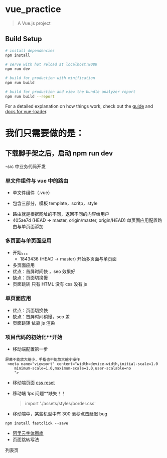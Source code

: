 # vue_practice

> A Vue.js project

## Build Setup

```bash
# install dependencies
npm install

# serve with hot reload at localhost:8080
npm run dev

# build for production with minification
npm run build

# build for production and view the bundle analyzer report
npm run build --report
```

For a detailed explanation on how things work, check out the [guide](http://vuejs-templates.github.io/webpack/) and [docs for vue-loader](http://vuejs.github.io/vue-loader).

# 我们只需要做的是：

## 下载脚手架之后，启动 npm run dev

-src 中业务代码开发

### 单文件组件与 vue 中的路由

- 单文件组件（.vue）

* 包含三部分，模板 template，scritp，style

- 路由就是根据网址的不同，返回不同的内容给用户
- 405ae7d (HEAD -> master, origin/master, origin/HEAD) 单页面应用配置路由与单页面添加

### 多页面与单页面应用

- 开始。。。
  - 1843436 (HEAD -> master) 开始多页面与单页面
- 多页面应用
- 优点：首屏时间快 ，seo 效果好
- 缺点：页面切换慢
- 页面跳转 只有 HTML 没有 css 没有 js

### 单页面应用

- 优点：页面切换快
- 缺点：首屏时间稍慢，seo 差
- 页面跳转 依靠 js 渲染

### 项目代码的初始化\*\*开始

- 移动端配置第一步

```
屏幕不能放大缩小，手指也不能放大缩小操作
 <meta name="viewport" content="width=device-width,initial-scale=1.0
    minimum-scale=1.0,maximum-scale=1.0,user-scalable=no
    ">
```

- 移动端页面 [css reset]("/assets/styles/reset.css")

- 移动端 1px 问题\*\*缺失！！

  > import './assets/styles/border.css'

- 移动端中，某些机型中有 300 毫秒点击延迟 bug

```
npm install fastclick --save
```

- [阿里云字体图库](http://www.iconfont.cn/manage/index?spm=a313x.7781069.1998910419.11&manage_type=myprojects&projectId=758259)
- 页面跳转写法

<router-link to="/list" class="home">列表页</router-link>
